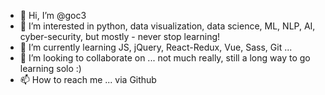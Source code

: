 - 👋 Hi, I’m @goc3
- 👀 I’m interested in python, data visualization, data science, ML, NLP, AI, cyber-security, but mostly - never stop learning!
- 🌱 I’m currently learning JS, jQuery, React-Redux, Vue, Sass, Git ...
- 💞️ I’m looking to collaborate on ... not much really, still a long way to go learning solo :)
- 📫 How to reach me ... via Github

<!---
goc3/goc3 is a ✨ special ✨ repository because its `README.md` (this file) appears on your GitHub profile.
You can click the Preview link to take a look at your changes.
--->
